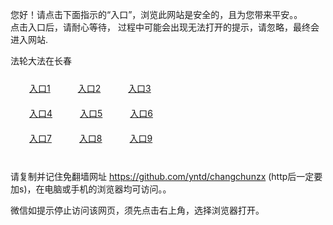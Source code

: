 您好！请点击下面指示的“入口”，浏览此网站是安全的，且为您带来平安。。 <br/>
点击入口后，请耐心等待， 过程中可能会出现无法打开的提示，请忽略，最终会进入网站. </br>

法轮大法在长春<br/>
<div style="padding:10px"><a style="margin:20px" target="_blank" href="https://dkzd8hm7812ro.cloudfront.net/2Qpsp?hcplhx" id="ccLink1" rel="nofollow">入口1</a> <a target="_blank" style="margin:20px" href="https://d1kosqsuahouce.cloudfront.net/2Qpsp?slwejf" id="ccLink2" rel="nofollow">入口2</a> <a style="margin:20px" target="_blank" href="https://d3ohw5ak3e9iyw.cloudfront.net/2Qpsp?dpfic" id="ccLink3" rel="nofollow">入口3</a></div>

<div style="padding:10px" ><a style="margin:20px" target="_blank" href="https://dkzd8hm7812ro.cloudfront.net/2Qpsp?hcplhx" id="ccLink4" rel="nofollow">入口4</a> <a style="margin:20px" href="https://d1kosqsuahouce.cloudfront.net/2Qpsp?slwejf" target="_blank" id="ccLink5" rel="nofollow">入口5</a> <a style="margin:20px" href="https://d3ohw5ak3e9iyw.cloudfront.net/2Qpsp?dpfic" target="_blank" id="ccLink6" rel="nofollow">入口6</a></div>

<div style="padding:10px"><a style="margin:20px" target="_blank" href="https://dkzd8hm7812ro.cloudfront.net/2Qpsp?hcplhx" id="ccLink7" rel="nofollow">入口7</a> <a style="margin:20px" href="https://d1kosqsuahouce.cloudfront.net/2Qpsp?slwejf" target="_blank" id="ccLink8" rel="nofollow">入口8</a> <a style="margin:20px" target="_blank" href="https://d3ohw5ak3e9iyw.cloudfront.net/2Qpsp?dpfic" id="ccLink9" rel="nofollow">入口9</a></div>

<br/>



请复制并记住免翻墙网址 https://github.com/yntd/changchunzx (http后一定要加s)，在电脑或手机的浏览器均可访问。。<br/>

微信如提示停止访问该网页，须先点击右上角，选择浏览器打开。
